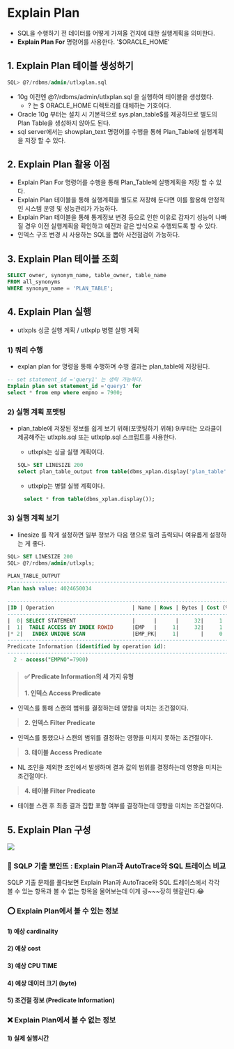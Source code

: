 # Explain Plan

* SQL을 수행하기 전 데이터를 어떻게 가져올 건지에 대한 실행계획을 의미한다.
* **Explain Plan For** 명령어를 사용한다. '$ORACLE\_HOME'

## 1. Explain Plan 테이블 생성하기

```sql
SQL> @?/rdbms/admin/utlxplan.sql
```

* 10g 이전엔 @?/rdbms/admin/utlxplan.sql 을 실행하여 테이블을 생성했다.
  * ? 는 $ ORACLE\_HOME 디렉토리를 대체하는 기호이다.
* Oracle 10g 부터는 설치 시 기본적으로 sys.plan\_table$를 제공하므로 별도의 Plan Table을 생성하지 않아도 된다.
* sql server에서는 showplan\_text 명령어를 수행을 통해 Plan\_Table에 실행계획을 저장 할 수 있다.

## 2. Explain Plan 활용 이점

* Explain Plan For 명령어를 수행을 통해 Plan\_Table에 실행계획을 저장 할 수 있다.
* Explain Plan 테이블을 통해 실행계획을 별도로 저장해 둔다면 이를 활용해 안정적인 시스템 운영 및 성능관리가 가능하다.
* Explain Plan 테이블을 통해 통계정보 변경 등으로 인한 이유로 갑자기 성능이 나빠질 경우 이전 실행계획을 확인하고 예전과 같은 방식으로 수행되도록 할 수 있다.
* 인덱스 구조 변경 시 사용하는 SQL을 뽑아 사전점검이 가능하다.

## 3. Explain Plan 테이블 조회

```sql
SELECT owner, synonym_name, table_owner, table_name
FROM all_synonyms
WHERE synonym_name = 'PLAN_TABLE';
```

## 4. Explain Plan 실행

* utlxpls 싱글 실행 계획 / utlxplp 병렬 실행 계획

### 1) 쿼리 수행

* explan plan for 명령을 통해 수행하며 수행 결과는 plan\_table에 저장된다.

```sql
-- set statement_id ='query1' 는 생략 가능하다.
Explain plan set statement_id ='query1' for 
select * from emp where empno = 7900; 
```

### 2) 실행 계획 포맷팅

*   plan\_table에 저장된 정보를 쉽게 보기 위해(포맷팅하기 위해) 9i부터는 오라클이 제공해주는 utlxpls.sql 또는 utlxplp.sql 스크립트를 사용한다.

    * utlxpls는 싱글 실행 계획이다.

    ```sql
    SQL> SET LINESIZE 200
    select plan_table_output from table(dbms_xplan.display('plan_table',null,'serial'));
    ```

    * utlxplp는 병렬 실행 계획이다.

    ```sql
      select * from table(dbms_xplan.display());
    ```

### 3) 실행 계획 보기

* linesize 를 작게 설정하면 일부 정보가 다음 행으로 밀려 출력되니 여유롭게 설정하는 게 좋다.

```sql
SQL> SET LINESIZE 200
SQL> @?/rdbms/admin/utlxpls;

PLAN_TABLE_OUTPUT
 ----------------------------------------------------------------------------- 
Plan hash value: 4024650034

------------------------------------------------------------------------------ 
|ID | Operation                         | Name | Rows | Bytes | Cost (%CPU)  |
------------------------------------------------------------------------------ 
|  0| SELECT STATEMENT                  |      |      |     32|     1     (0)|
|  1|  TABLE ACCESS BY INDEX ROWID      |EMP   |     1|     32|     1     (0)|
|* 2|   INDEX UNIQUE SCAN               |EMP_PK|     1|       |     0     (0)|
------------------------------------------------------------------------------
Predicate Information (identified by operation id):
------------------------------------------------------------------------------
  2 - access("EMPNO"=7900)
```

> #### ✅ Predicate Information의 세 가지 유형
>
> **1. 인덱스 Access Predicate**

* 인덱스를 통해 스캔의 범위를 결정하는데 영향을 미치는 조건절이다.

> **2. 인덱스 Filter Predicate**

* 인덱스를 통했으나 스캔의 범위를 결정하는 영향을 미치지 못하는 조건절이다.

> **3. 테이블 Access Predicate**

* NL 조인을 제외한 조인에서 발생하며 결과 값의 범위를 결정하는데 영향을 미치는 조건절이다.

> **4. 테이블 Filter Predicate**

* 테이블 스캔 후 최종 결과 집합 포함 여부를 결정하는데 영향을 미치는 조건절이다.

## 5. Explain Plan 구성

![](https://velog.velcdn.com/images/yooha9621/post/bf7768e0-adf3-49d3-a30a-17fef1f13486/image.png)

### 🔆 SQLP 기출 뽀인뜨 : Explain Plan과 AutoTrace와 SQL 트레이스 비교

SQLP 기출 문제를 풀다보면 Explain Plan과 AutoTrace와 SQL 트레이스에서 각각 볼 수 있는 항목과 볼 수 없는 항목을 물어보는데 이게 굉\~\~\~장히 헷갈린다.😂

### ⭕️ Explain Plan에서 볼 수 있는 정보

#### 1) 예상 cardinality

#### 2) 예상 cost

#### 3) 예상 CPU TIME

#### 4) 예상 데이터 크기 (byte)

#### 5) 조건절 정보 (Predicate Information)

### ❌ Explain Plan에서 볼 수 없는 정보

#### 1) 실제 실행시간
